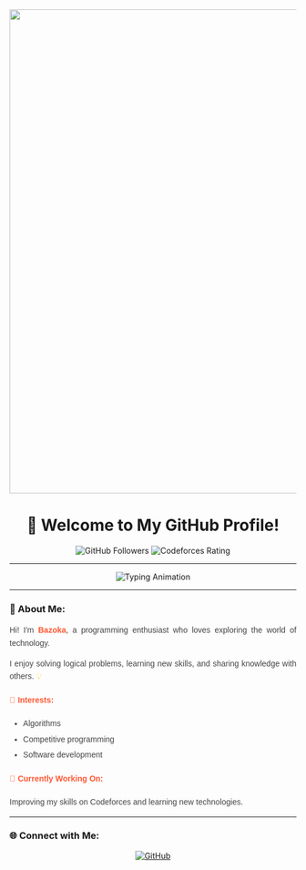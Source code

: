 <img src="https://i.giphy.com/media/v1.Y2lkPTc5MGI3NjExaTliMWpwbTN3YmJ1dTg2NWtmM3EwaW9pNDFqNmZlam1sbDBmbHdnaiZlcD12MV9pbnRlcm5hbF9naWZfYnlfaWQmY3Q9Zw/YRTWUOLO7NSUsdhAur/giphy.gif" width="850" height="auto" /> 



<h1 align="center">👋 Welcome to My GitHub Profile!</h1>

<p align="center">
  <img src="https://img.shields.io/github/followers/Bazoka?label=Followers&style=social" alt="GitHub Followers">
  <img src="https://img.shields.io/badge/Codeforces-814-orange" alt="Codeforces Rating">
</p>

---

<p align="center">
  <img src="https://readme-typing-svg.herokuapp.com?font=Fira+Code&weight=600&size=20&duration=3000&pause=500&color=FF5733&center=true&width=500&lines=💻+Passionate+about+Programming;🎯+Enjoys+Solving+Complex+Problems;🚀+Always+Learning+Something+New!" alt="Typing Animation">
</p>

---

### 🌟 About Me:
<div style="font-family: 'Arial', sans-serif; font-size: 14px; line-height: 1.6; text-align: justify; color: #444;">
  <p>Hi! I'm <b style="color: #FF5733;">Bazoka</b>, a programming enthusiast who loves exploring the world of technology.</p>
  <p>I enjoy solving logical problems, learning new skills, and sharing knowledge with others. <span style="color: #FFC300;">💡</span></p>
  
  <h4 style="color: #FF5733;">🎯 Interests:</h4>
  <ul>
    <li style="margin-bottom: 5px;">Algorithms</li>
    <li style="margin-bottom: 5px;">Competitive programming</li>
    <li style="margin-bottom: 5px;">Software development</li>
  </ul>
  
  <h4 style="color: #FF5733;">🌱 Currently Working On:</h4>
  <p>Improving my skills on Codeforces and learning new technologies.</p>
</div>

---

### 🌐 Connect with Me:

<p align="center">
  <a href="https://github.com/mo3awya1" target="_blank">
    <img src="https://img.shields.io/badge/GitHub-Connect-black?style=for-the-badge&logo=github" alt="GitHub">
  </a>
</p>
